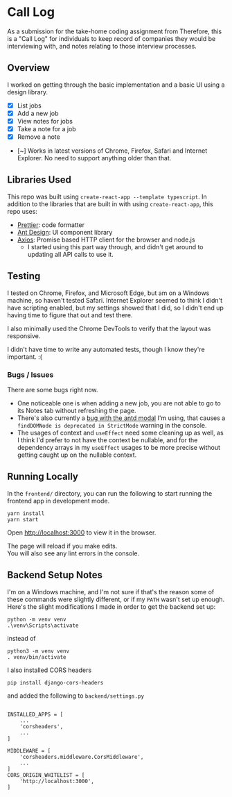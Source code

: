 # Call Log

As a submission for the take-home coding assignment from Therefore, this is a "Call Log" for individuals to keep record of companies they would be interviewing with, and notes relating to those interview processes.

## Overview

I worked on getting through the basic implementation and a basic UI using a design library.

-   [x] List jobs
-   [x] Add a new job
-   [x] View notes for jobs
-   [x] Take a note for a job
-   [x] Remove a note
-   [~] Works in latest versions of Chrome, Firefox, Safari and Internet Explorer. No need to support anything older than that.

## Libraries Used

This repo was built using `create-react-app --template typescript`. In addition to the libraries that are built in with using `create-react-app`, this repo uses:

-   [Prettier](https://prettier.io/): code formatter
-   [Ant Design](https://ant.design/docs/react/use-with-create-react-app): UI component library
-   [Axios](https://www.npmjs.com/package/axios): Promise based HTTP client for the browser and node.js
    -   I started using this part way through, and didn't get around to updating all API calls to use it.

## Testing

I tested on Chrome, Firefox, and Microsoft Edge, but am on a Windows machine, so haven't tested Safari. Internet Explorer seemed to think I didn't have scripting enabled, but my settings showed that I did, so I didn't end up having time to figure that out and test there.

I also minimally used the Chrome DevTools to verify that the layout was responsive.

I didn't have time to write any automated tests, though I know they're important. :(

### Bugs / Issues

There are some bugs right now.

-   One noticeable one is when adding a new job, you are not able to go to its Notes tab without refreshing the page.
-   There's also currently a [bug with the antd modal](https://github.com/ant-design/ant-design/issues/27921) I'm using, that causes a `findDOMNode is deprecated in StrictMode` warning in the console.
-   The usages of context and `useEffect` need some cleaning up as well, as I think I'd prefer to not have the context be nullable, and for the dependency arrays in my `useEffect` usages to be more precise without getting caught up on the nullable context.

## Running Locally

In the `frontend/` directory, you can run the following to start running the frontend app in development mode.

```
yarn install
yarn start
```

Open [http://localhost:3000](http://localhost:3000) to view it in the browser.

The page will reload if you make edits.\
You will also see any lint errors in the console.

## Backend Setup Notes

I'm on a Windows machine, and I'm not sure if that's the reason some of these commands were slightly different, or if my `PATH` wasn't set up enough. Here's the slight modifications I made in order to get the backend set up:

```
python -m venv venv
.\venv\Scripts\activate
```

instead of

```
python3 -m venv venv
. venv/bin/activate
```

I also installed CORS headers

```
pip install django-cors-headers
```

and added the following to `backend/settings.py`

```

INSTALLED_APPS = [
    ...
    'corsheaders',
    ...
]

MIDDLEWARE = [
    'corsheaders.middleware.CorsMiddleware',
    ...
]
CORS_ORIGIN_WHITELIST = [
    'http://localhost:3000',
]
```
